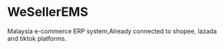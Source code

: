 # WeSellerEMS
Malaysia e-commerce ERP system,Already connected to shopee, lazada and tiktok platforms.
